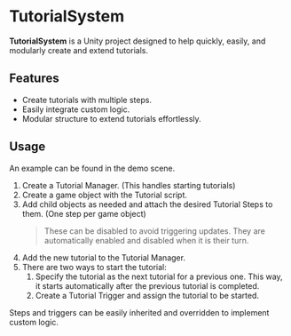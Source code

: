 # TutorialSystem

**TutorialSystem** is a Unity project designed to help quickly, easily, and modularly create and extend tutorials.

## Features
- Create tutorials with multiple steps.
- Easily integrate custom logic.
- Modular structure to extend tutorials effortlessly.

## Usage
An example can be found in the demo scene.

1. Create a Tutorial Manager. (This handles starting tutorials)
2. Create a game object with the Tutorial script.
3. Add child objects as needed and attach the desired Tutorial Steps to them. (One step per game object)
   > These can be disabled to avoid triggering updates.
   > They are automatically enabled and disabled when it is their turn.
4. Add the new tutorial to the Tutorial Manager.
5. There are two ways to start the tutorial:
   1. Specify the tutorial as the next tutorial for a previous one. This way, it starts automatically after the previous tutorial is completed.
   2. Create a Tutorial Trigger and assign the tutorial to be started.

Steps and triggers can be easily inherited and overridden to implement custom logic.
